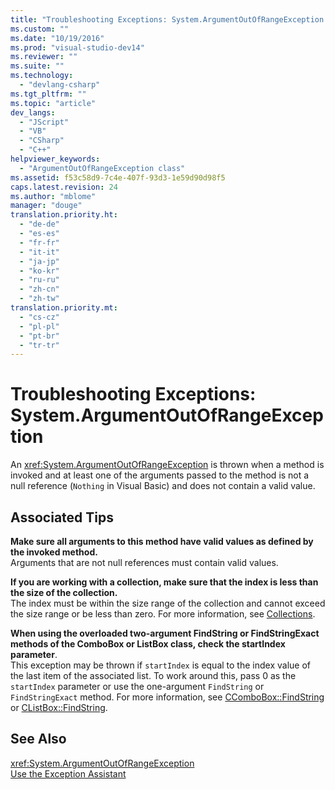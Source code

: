 ```yaml
---
title: "Troubleshooting Exceptions: System.ArgumentOutOfRangeException | testtitle"
ms.custom: ""
ms.date: "10/19/2016"
ms.prod: "visual-studio-dev14"
ms.reviewer: ""
ms.suite: ""
ms.technology: 
  - "devlang-csharp"
ms.tgt_pltfrm: ""
ms.topic: "article"
dev_langs: 
  - "JScript"
  - "VB"
  - "CSharp"
  - "C++"
helpviewer_keywords: 
  - "ArgumentOutOfRangeException class"
ms.assetid: f53c58d9-7c4e-407f-93d3-1e59d90d98f5
caps.latest.revision: 24
ms.author: "mblome"
manager: "douge"
translation.priority.ht: 
  - "de-de"
  - "es-es"
  - "fr-fr"
  - "it-it"
  - "ja-jp"
  - "ko-kr"
  - "ru-ru"
  - "zh-cn"
  - "zh-tw"
translation.priority.mt: 
  - "cs-cz"
  - "pl-pl"
  - "pt-br"
  - "tr-tr"
---
```

# Troubleshooting Exceptions: System.ArgumentOutOfRangeException
An <xref:System.ArgumentOutOfRangeException> is thrown when a method is invoked and at least one of the arguments passed to the method is not a null reference (`Nothing` in Visual Basic) and does not contain a valid value.  
  
## Associated Tips  
 **Make sure all arguments to this method have valid values as defined by the invoked method.**  
 Arguments that are not null references must contain valid values.  
  
 **If you are working with a collection, make sure that the index is less than the size of the collection.**  
 The index must be within the size range of the collection and cannot exceed the size range or be less than zero. For more information, see [Collections](../Topic/Collections%20\(C%23%20and%20Visual%20Basic\).md).  
  
 **When using the overloaded two-argument FindString or FindStringExact methods of the ComboBox or ListBox class, check the startIndex parameter**.  
 This exception may be thrown if `startIndex` is equal to the index value of the last item of the associated list. To work around this, pass 0 as the `startIndex` parameter or use the one-argument `FindString` or `FindStringExact` method. For more information, see [CComboBox::FindString](../Topic/CComboBox::FindString.md) or [CListBox::FindString](../Topic/CListBox::FindString.md).  
  
## See Also  
 <xref:System.ArgumentOutOfRangeException>   
 [Use the Exception Assistant](../Topic/How%20to:%20Use%20the%20Exception%20Assistant.md)